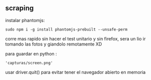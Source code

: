 scraping
---
 
instalar phantomjs:

	sudo npm i -g install phantomjs-prebuilt --unsafe-perm

corre mas rapido sin hacer el test unitario y sin firefox, sera un lio ir tomando las fotos y giandolo remotamente XD

para guardar en python :
	
	'capturas/screen.png'

usar driver.quit() para evitar tener el navegador abierto en memoria